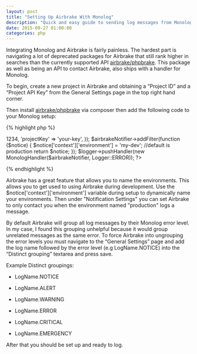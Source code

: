 ```yaml
---
layout: post
title: "Setting Up Airbrake With Monolog"
description: "Quick and easy guide to sending log messages from Monolog to the external bug tracker Airbrake"
date: 2015-09-27 01:00:00
categories: php
---  
```

Integrating Monolog and Airbrake is fairly painless. The hardest part  is navigating a lot of deprecated packages for 
Airbrake that still rank higher in searches than the currently supported API [airbrake/phpbrake](https://github.com/airbrake/phpbrake). 
This package as well as being an API to contact Airbrake, also ships with a handler for Monolog.  

To begin, create a new project in Airbrake and obtaining a “Project ID” and a “Project API Key” from the General Settings page in the top right hand corner.  

Then install [airbrake/phpbrake](https://github.com/airbrake/phpbrake) via composer then add the following code 
to your Monolog setup:  

{% highlight php %}
<?php

use Airbrake\MonologHandler;
use Airbrake\Notifier;
use Monolog\Logger;

$logger = new Logger('app');

$airbrakeNotifier = new Notifier(array(
    'projectId' => 1234,
    'projectKey' => 'your-key',
));

$airbrakeNotifier->addFilter(function ($notice) {
    $notice['context']['environment'] = 'my-dev'; //default is production
    return $notice;
});

$logger->pushHandler(new MonologHandler($airbrakeNotifier, Logger::ERROR));

?>
{% endhighlight %}

Airbrake has a great feature that allows you to name the environments. This allows you to get used to using Airbrake
during development. Use the $notice['context']['environment'] variable during setup to dynamically name your environments.
Then under "Notification Settings" you can set Airbrake to only contact you when the environment named "production" logs
a message.

By default Airbrake will group all log messages by their Monolog error level. In my case, I found this grouping unhelpful because it would group unrelated messages as the same error. To force Airbrake into ungrouping the error levels you must navigate to the “General Settings” page and add the log name followed by the error level (e.g LogName.NOTICE) into the “Distinct grouping” textarea and press save.  

Example Distinct groupings: 

* LogName.NOTICE 

* LogName.ALERT 

* LogName.WARNING   

* LogName.ERROR    

* LogName.CRITICAL 

* LogName.EMERGENCY  

After that you should be set up and ready to log.
